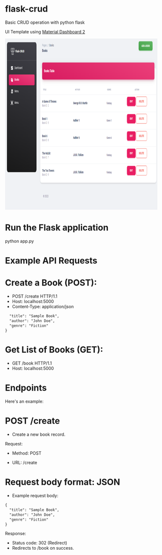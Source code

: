 # flask-crud
Basic CRUD operation with python flask

UI Template using [Material Dashboard 2](https://themewagon.github.io/material-dashboard-2/)

<p align="center"><img src ="doc/doc.png?raw=true" height="565" /></p>

# Run the Flask application
python app.py

# Example API Requests


# Create a Book (POST):

- POST /create HTTP/1.1
- Host: localhost:5000
- Content-Type: application/json

```{
  "title": "Sample Book",
  "author": "John Doe",
  "genre": "Fiction"
}
```
# Get List of Books (GET):

- GET /book HTTP/1.1
- Host: localhost:5000

# Endpoints

Here's an example:

# POST /create
- Create a new book record.

Request:

- Method: POST

- URL: /create

# Request body format: JSON
- Example request body:
```
{
  "title": "Sample Book",
  "author": "John Doe",
  "genre": "Fiction"
}
```
Response:
- Status code: 302 (Redirect)
- Redirects to /book on success.



